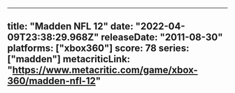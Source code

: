 
---
title: "Madden NFL 12"
date: "2022-04-09T23:38:29.968Z"
releaseDate: "2011-08-30"
platforms: ["xbox360"]
score: 78
series: ["madden"]
metacriticLink: "https://www.metacritic.com/game/xbox-360/madden-nfl-12"
---
